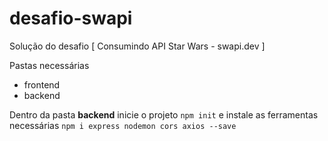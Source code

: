 # desafio-swapi
Solução do desafio [ Consumindo API Star Wars - swapi.dev ]

Pastas necessárias 
- frontend
- backend

Dentro da pasta **backend** inicie o projeto 
`npm init` e instale as ferramentas necessárias
`npm i express nodemon cors axios --save`
